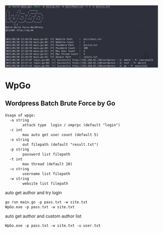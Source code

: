 
![11](image/demo.jpg)
# WpGo
## Wordpress Batch Brute Force by Go

```
Usage of wpgo:
  -a string
        attack type  login / xmprpc (default "login")
  -c int
    	max auto get user count (default 5)
  -o string
    	out filepath (default "result.txt")
  -p string
    	password list filepath
  -t int
    	max thread (default 20)
  -u string
    	username list filepath
  -w string
    	website list filepath

```

auto get author and try login


```
go run main.go -p pass.txt -w site.txt
WpGo.exe -p pass.txt -w site.txt
```

auto get author and custom author list

```
WpGo.exe -p pass.txt -w site.txt -u user.txt
```
